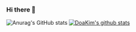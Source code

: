 ### Hi there 👋

<!--
**kimdoa0724/kimdoa0724** is a ✨ _special_ ✨ repository because its `README.md` (this file) appears on your GitHub profile.

Here are some ideas to get you started:
- 🌱 I’m currently learning ...
- 👯 I’m looking to collaborate on ...
- 🤔 I’m looking for help with ...
- 🔭 I’m currently working on company
- 💬 Ask me about ...
- 📫 How to reach me: ...
- 😄 Pronouns: ...
- ⚡ Fun fact: ...
-->

![Anurag's GitHub stats](https://github-readme-stats.vercel.app/api?username=kimdoa0724&show_icons=true&theme=dracula)
[![DoaKim's github stats](https://github-readme-stats.vercel.app/api/top-langs/?username=DoaKim0724&show_icons=true&hide_border=true&title_color=004386&icon_color=004386&layout=compact)](https://github.com/DoaKim0724)
